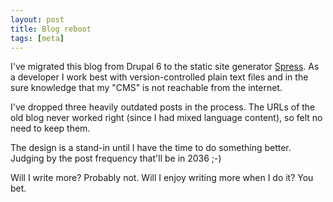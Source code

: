 ```yaml
---
layout: post
title: Blog reboot
tags: [meta]
---
```


I've migrated this blog from Drupal 6 to the static site generator [Spress](http://spress.yosymfony.com/). As a developer I work best with version-controlled plain text files and in the sure knowledge that my "CMS" is not reachable from the internet.

I've dropped three heavily outdated posts in the process. The URLs of the old blog never worked right (since I had mixed language content), so felt no need to keep them.

The design is a stand-in until I have the time to do something better. Judging by the post frequency that'll be in 2036 ;-)

Will I write more? Probably not. Will I enjoy writing more when I do it? You bet.
